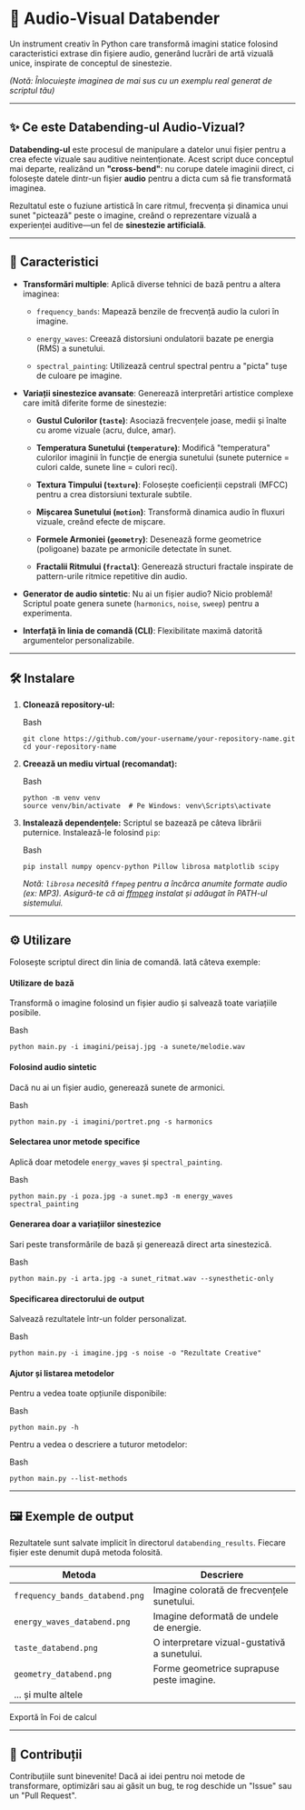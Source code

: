# 🎨 Audio-Visual Databender

Un instrument creativ în Python care transformă imagini statice folosind caracteristici extrase din fișiere audio, generând lucrări de artă vizuală unice, inspirate de conceptul de sinestezie.

_(Notă: Înlocuiește imaginea de mai sus cu un exemplu real generat de scriptul tău)_

---

## ✨ Ce este Databending-ul Audio-Vizual?

**Databending-ul** este procesul de manipulare a datelor unui fișier pentru a crea efecte vizuale sau auditive neintenționate. Acest script duce conceptul mai departe, realizând un **"cross-bend"**: nu corupe datele imaginii direct, ci folosește datele dintr-un fișier **audio** pentru a dicta cum să fie transformată imaginea.

Rezultatul este o fuziune artistică în care ritmul, frecvența și dinamica unui sunet "pictează" peste o imagine, creând o reprezentare vizuală a experienței auditive—un fel de **sinestezie artificială**.

---

## 🚀 Caracteristici

- **Transformări multiple**: Aplică diverse tehnici de bază pentru a altera imaginea:
    
    - `frequency_bands`: Mapează benzile de frecvență audio la culori în imagine.
        
    - `energy_waves`: Creează distorsiuni ondulatorii bazate pe energia (RMS) a sunetului.
        
    - `spectral_painting`: Utilizează centrul spectral pentru a "picta" tușe de culoare pe imagine.
        
- **Variații sinestezice avansate**: Generează interpretări artistice complexe care imită diferite forme de sinestezie:
    
    - **Gustul Culorilor (`taste`)**: Asociază frecvențele joase, medii și înalte cu arome vizuale (acru, dulce, amar).
        
    - **Temperatura Sunetului (`temperature`)**: Modifică "temperatura" culorilor imaginii în funcție de energia sunetului (sunete puternice = culori calde, sunete line = culori reci).
        
    - **Textura Timpului (`texture`)**: Folosește coeficienții cepstrali (MFCC) pentru a crea distorsiuni texturale subtile.
        
    - **Mișcarea Sunetului (`motion`)**: Transformă dinamica audio în fluxuri vizuale, creând efecte de mișcare.
        
    - **Formele Armoniei (`geometry`)**: Desenează forme geometrice (poligoane) bazate pe armonicile detectate în sunet.
        
    - **Fractalii Ritmului (`fractal`)**: Generează structuri fractale inspirate de pattern-urile ritmice repetitive din audio.
        
- **Generator de audio sintetic**: Nu ai un fișier audio? Nicio problemă! Scriptul poate genera sunete (`harmonics`, `noise`, `sweep`) pentru a experimenta.
    
- **Interfață în linia de comandă (CLI)**: Flexibilitate maximă datorită argumentelor personalizabile.
    

---

## 🛠️ Instalare

1. **Clonează repository-ul:**
    
    Bash
    
    ```
    git clone https://github.com/your-username/your-repository-name.git
    cd your-repository-name
    ```
    
2. **Creează un mediu virtual (recomandat):**
    
    Bash
    
    ```
    python -m venv venv
    source venv/bin/activate  # Pe Windows: venv\Scripts\activate
    ```
    
3. **Instalează dependențele:** Scriptul se bazează pe câteva librării puternice. Instalează-le folosind `pip`:
    
    Bash
    
    ```
    pip install numpy opencv-python Pillow librosa matplotlib scipy
    ```
    
    _Notă: `librosa` necesită `ffmpeg` pentru a încărca anumite formate audio (ex: MP3). Asigură-te că ai [ffmpeg](https://ffmpeg.org/download.html) instalat și adăugat în PATH-ul sistemului._
    

---

## ⚙️ Utilizare

Folosește scriptul direct din linia de comandă. Iată câteva exemple:

#### **Utilizare de bază**

Transformă o imagine folosind un fișier audio și salvează toate variațiile posibile.

Bash

```
python main.py -i imagini/peisaj.jpg -a sunete/melodie.wav
```

#### **Folosind audio sintetic**

Dacă nu ai un fișier audio, generează sunete de armonici.

Bash

```
python main.py -i imagini/portret.png -s harmonics
```

#### **Selectarea unor metode specifice**

Aplică doar metodele `energy_waves` și `spectral_painting`.

Bash

```
python main.py -i poza.jpg -a sunet.mp3 -m energy_waves spectral_painting
```

#### **Generarea doar a variațiilor sinestezice**

Sari peste transformările de bază și generează direct arta sinestezică.

Bash

```
python main.py -i arta.jpg -a sunet_ritmat.wav --synesthetic-only
```

#### **Specificarea directorului de output**

Salvează rezultatele într-un folder personalizat.

Bash

```
python main.py -i imagine.jpg -s noise -o "Rezultate Creative"
```

#### **Ajutor și listarea metodelor**

Pentru a vedea toate opțiunile disponibile:

Bash

```
python main.py -h
```

Pentru a vedea o descriere a tuturor metodelor:

Bash

```
python main.py --list-methods
```

---

## 🖼️ Exemple de output

Rezultatele sunt salvate implicit în directorul `databending_results`. Fiecare fișier este denumit după metoda folosită.

|Metoda|Descriere|
|---|---|
|`frequency_bands_databend.png`|Imagine colorată de frecvențele sunetului.|
|`energy_waves_databend.png`|Imagine deformată de undele de energie.|
|`taste_databend.png`|O interpretare vizual-gustativă a sunetului.|
|`geometry_databend.png`|Forme geometrice suprapuse peste imagine.|
|... și multe altele||

Exportă în Foi de calcul

---

## 🤝 Contribuții

Contribuțiile sunt binevenite! Dacă ai idei pentru noi metode de transformare, optimizări sau ai găsit un bug, te rog deschide un "Issue" sau un "Pull Request".
